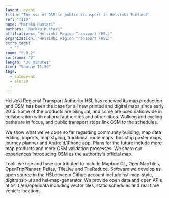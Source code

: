 ```yaml
---
layout: event
title: "The use of OSM in public transport in Helsinki Finland"
ref: "T110"
name: "Markku Huotari"
authors: "Markku Huotari"
affiliations: "Helsinki Region Transport (HSL)"
organization: "Helsinki Region Transport (HSL)"
extra_tags:
  - ""
room: "S.0.2"
sortroom: "2"
length: "30 minutes"
time: "Sunday 11:30"
tags:
  - sotmevent
  - slot20
  - 
---
```

Helsinki Regional Transport Authority HSL has renewed its map production and OSM has been the base for all new printed and digital maps since early 2015. Some of the products are bilingual, and some are used nationwide in collaboration with national authorities and other cities. Walking and cycling paths are in focus, and public transport stops link OSM to the schedules.

We show what we&#39;ve done so far regarding community building, map data editing, imports, map styling, traditional route maps, bus stop poster maps, journey planner and Android/iPhone app. Plans for the future include more map products and more OSM validation processes. We share our experiences introducing OSM as the authority&#39;s official map.

Tools we use and have contributed to include Mapbox GL, OpenMapTiles, OpenTripPlanner, Pelias, TileLive and TileReduce. Software we develop as open source in the HSLdevcom Github account include hsl-map-style, digitransit-ui and hsl-map-generator. We provide open data and open APIs at hsl.fi/en/opendata including vector tiles, static schedules and real time vehicle locations.
